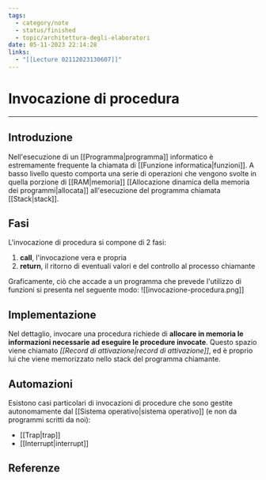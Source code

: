 ```yaml
---
tags:
  - category/note
  - status/finished
  - topic/architettura-degli-elaboratori
date: 05-11-2023 22:14:28
links:
  - "[[Lecture 02112023130607]]"
---
```

# Invocazione di procedura
---
## Introduzione
Nell'esecuzione di un [[Programma|programma]] informatico è estremamente frequente la chiamata di [[Funzione informatica|funzioni]]. A basso livello questo comporta una serie di operazioni che vengono svolte in quella porzione di [[RAM|memoria]] [[Allocazione dinamica della memoria dei programmi|allocata]] all'esecuzione del programma chiamata [[Stack|stack]].

## Fasi
L'invocazione di procedura si compone di 2 fasi:
1. **call**, l'invocazione vera e propria
2. **return**, il ritorno di eventuali valori e del controllo al processo chiamante

Graficamente, ciò che accade a un programma che prevede l'utilizzo di funzioni si presenta nel seguente modo:
![[invocazione-procedura.png]]

## Implementazione
Nel dettaglio, invocare una procedura richiede di **allocare in memoria le informazioni necessarie ad eseguire le procedure invocate**. Questo spazio viene chiamato _[[Record di attivazione|record di attivazione]]_, ed è proprio lui che viene memorizzato nello stack del programma chiamante.

## Automazioni
Esistono casi particolari di invocazioni di procedure che sono gestite autonomamente dal [[Sistema operativo|sistema operativo]] (e non da programmi scritti da noi):
- [[Trap|trap]]
- [[Interrupt|interrupt]]

## Referenze
